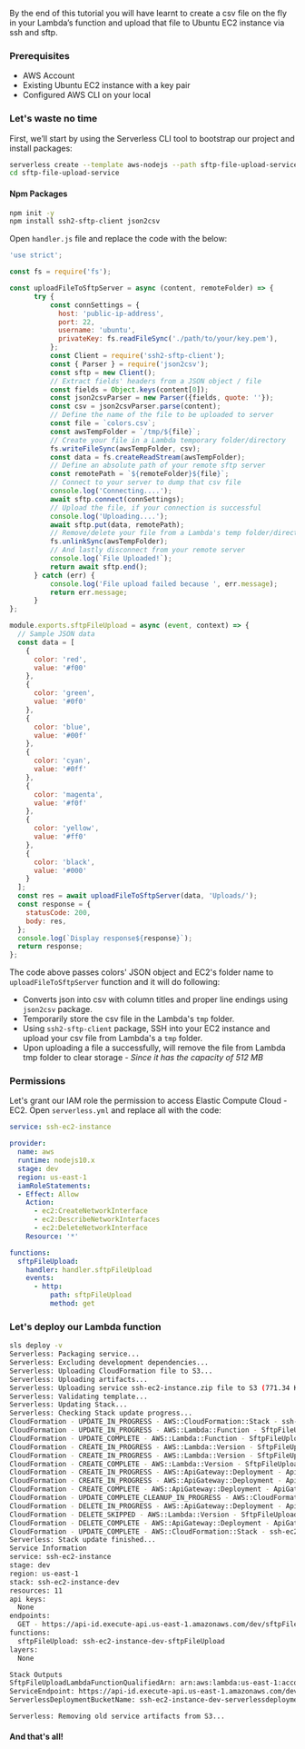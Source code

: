 By the end of this tutorial you will have learnt to create a csv file on the fly in your Lambda’s function and upload that file to Ubuntu EC2 instance via ssh and sftp.

### Prerequisites

* AWS Account
* Existing Ubuntu EC2 instance with a key pair
* Configured AWS CLI on your local

### Let's waste no time

First, we’ll start by using the Serverless CLI tool to bootstrap our project and install packages:

```bash
serverless create --template aws-nodejs --path sftp-file-upload-service --name sftp-file-upload
cd sftp-file-upload-service
```

#### Npm Packages

```bash
npm init -y
npm install ssh2-sftp-client json2csv
```

Open `handler.js` file and replace the code with the below:

```javascript
'use strict';

const fs = require('fs');

const uploadFileToSftpServer = async (content, remoteFolder) => {
      try {
          const connSettings = {
            host: 'public-ip-address',
            port: 22,
            username: 'ubuntu',
            privateKey: fs.readFileSync('./path/to/your/key.pem'),
          };
          const Client = require('ssh2-sftp-client');
          const { Parser } = require('json2csv');
          const sftp = new Client();
          // Extract fields' headers from a JSON object / file
          const fields = Object.keys(content[0]);
          const json2csvParser = new Parser({fields, quote: ''});
          const csv = json2csvParser.parse(content);
          // Define the name of the file to be uploaded to server
          const file = `colors.csv`;
          const awsTempFolder = `/tmp/${file}`;
          // Create your file in a Lambda temporary folder/directory 
          fs.writeFileSync(awsTempFolder, csv);
          const data = fs.createReadStream(awsTempFolder);
          // Define an absolute path of your remote sftp server
          const remotePath = `${remoteFolder}${file}`;
          // Connect to your server to dump that csv file 
          console.log('Connecting....');
          await sftp.connect(connSettings);
          // Upload the file, if your connection is successful
          console.log('Uploading....');
          await sftp.put(data, remotePath);
          // Remove/delete your file from a Lambda's temp folder/directory
          fs.unlinkSync(awsTempFolder);
          // And lastly disconnect from your remote server
          console.log(`File Uploaded!`);
          return await sftp.end();
      } catch (err) {
          console.log('File upload failed because ', err.message);
          return err.message;
      }
};

module.exports.sftpFileUpload = async (event, context) => {
  // Sample JSON data
  const data = [
    {
      color: 'red',
      value: '#f00'
    },
    {
      color: 'green',
      value: '#0f0'
    },
    {
      color: 'blue',
      value: '#00f'
    },
    {
      color: 'cyan',
      value: '#0ff'
    },
    {
      color: 'magenta',
      value: '#f0f'
    },
    {
      color: 'yellow',
      value: '#ff0'
    },
    {
      color: 'black',
      value: '#000'
    }
  ];
  const res = await uploadFileToSftpServer(data, 'Uploads/');
  const response = {
    statusCode: 200,
    body: res,
  };
  console.log(`Display response${response}`);
  return response;
};
```
The code above passes colors' JSON object and EC2's folder name to `uploadFileToSftpServer` function and it will do following:

* Converts json into csv with column titles and proper line endings using `json2csv` package.
* Temporarily store the csv file in the Lambda's `tmp` folder.
* Using `ssh2-sftp-client` package, SSH into your EC2 instance and upload your csv file from Lambda's a `tmp` folder.
* Upon uploading a file a successfully, will remove the file from Lambda tmp folder to clear storage - _Since it has the capacity of 512 MB_

### Permissions

Let's grant our IAM role the permission to access Elastic Compute Cloud - EC2. Open `serverless.yml` and replace all with the code:

```yaml
service: ssh-ec2-instance

provider:
  name: aws
  runtime: nodejs10.x
  stage: dev
  region: us-east-1
  iamRoleStatements:
  - Effect: Allow
    Action:
      - ec2:CreateNetworkInterface
      - ec2:DescribeNetworkInterfaces
      - ec2:DeleteNetworkInterface
    Resource: '*'

functions:
  sftpFileUpload:
    handler: handler.sftpFileUpload
    events:
      - http:
          path: sftpFileUpload
          method: get
```
### Let's deploy our Lambda function

```bash
sls deploy -v
Serverless: Packaging service...
Serverless: Excluding development dependencies...
Serverless: Uploading CloudFormation file to S3...
Serverless: Uploading artifacts...
Serverless: Uploading service ssh-ec2-instance.zip file to S3 (771.34 KB)...
Serverless: Validating template...
Serverless: Updating Stack...
Serverless: Checking Stack update progress...
CloudFormation - UPDATE_IN_PROGRESS - AWS::CloudFormation::Stack - ssh-ec2-instance-dev
CloudFormation - UPDATE_IN_PROGRESS - AWS::Lambda::Function - SftpFileUploadLambdaFunction
CloudFormation - UPDATE_COMPLETE - AWS::Lambda::Function - SftpFileUploadLambdaFunction
CloudFormation - CREATE_IN_PROGRESS - AWS::Lambda::Version - SftpFileUploadLambdaVersionU6SoYKaK1yhvv5hSuxhbZeBVYoeJFnx1B9U72Ir2c
CloudFormation - CREATE_IN_PROGRESS - AWS::Lambda::Version - SftpFileUploadLambdaVersionU6SoYKaK1yhvv5hSuxhbZeBVYoeJFnx1B9U72Ir2c
CloudFormation - CREATE_COMPLETE - AWS::Lambda::Version - SftpFileUploadLambdaVersionU6SoYKaK1yhvv5hSuxhbZeBVYoeJFnx1B9U72Ir2c
CloudFormation - CREATE_IN_PROGRESS - AWS::ApiGateway::Deployment - ApiGatewayDeployment1602968242118
CloudFormation - CREATE_IN_PROGRESS - AWS::ApiGateway::Deployment - ApiGatewayDeployment1602968242118
CloudFormation - CREATE_COMPLETE - AWS::ApiGateway::Deployment - ApiGatewayDeployment1602968242118
CloudFormation - UPDATE_COMPLETE_CLEANUP_IN_PROGRESS - AWS::CloudFormation::Stack - ssh-ec2-instance-dev
CloudFormation - DELETE_IN_PROGRESS - AWS::ApiGateway::Deployment - ApiGatewayDeployment1602967288570
CloudFormation - DELETE_SKIPPED - AWS::Lambda::Version - SftpFileUploadLambdaVersionMLeKScEo1Lk9ZO0PNitcSJ3R0tOVVaVoR8UawsqbO4
CloudFormation - DELETE_COMPLETE - AWS::ApiGateway::Deployment - ApiGatewayDeployment1602967288570
CloudFormation - UPDATE_COMPLETE - AWS::CloudFormation::Stack - ssh-ec2-instance-dev
Serverless: Stack update finished...
Service Information
service: ssh-ec2-instance
stage: dev
region: us-east-1
stack: ssh-ec2-instance-dev
resources: 11
api keys:
  None
endpoints:
  GET - https://api-id.execute-api.us-east-1.amazonaws.com/dev/sftpFileUpload
functions:
  sftpFileUpload: ssh-ec2-instance-dev-sftpFileUpload
layers:
  None

Stack Outputs
SftpFileUploadLambdaFunctionQualifiedArn: arn:aws:lambda:us-east-1:account-id:function:ssh-ec2-instance-dev-sftpFileUpload:20
ServiceEndpoint: https://api-id.execute-api.us-east-1.amazonaws.com/dev
ServerlessDeploymentBucketName: ssh-ec2-instance-dev-serverlessdeploymentbucket-okdq1a4n3v56

Serverless: Removing old service artifacts from S3...
```

#### And that's all!
